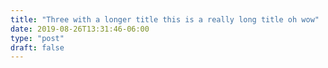 ```yaml
---
title: "Three with a longer title this is a really long title oh wow"
date: 2019-08-26T13:31:46-06:00
type: "post"
draft: false
---
```


